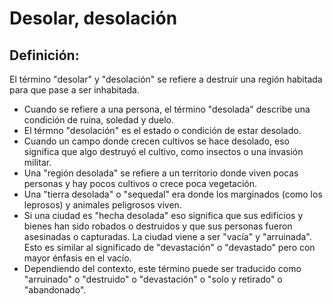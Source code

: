 # Desolar, desolación

## Definición: 

El término "desolar" y "desolación" se refiere a destruir una región habitada para que pase a ser inhabitada.

* Cuando se refiere a una persona, el término "desolada" describe una condición de ruina, soledad y duelo.
* El térmno "desolación" es el estado o condición de estar desolado.
* Cuando un campo donde crecen cultivos se hace desolado, eso significa que algo destruyó el cultivo, como insectos o una invasión militar.
* Una "región desolada" se refiere a un territorio donde viven pocas personas y hay pocos cultivos o crece poca vegetación.
* Una "tierra desolada" o "sequedal" era donde los marginados (como los leprosos) y animales peligrosos viven.
* Si una ciudad es "hecha desolada" eso significa que sus edificios y bienes han sido robados o destruidos y que sus personas fueron asesinadas o capturadas. La ciudad viene a ser "vacía" y "arruinada". Esto es similar al significado de "devastación" o "devastado" pero con mayor énfasis en el vacío.
* Dependiendo del contexto, este término puede ser traducido como "arruinado" o "destruido" o "devastación" o "solo y retirado" o "abandonado".

